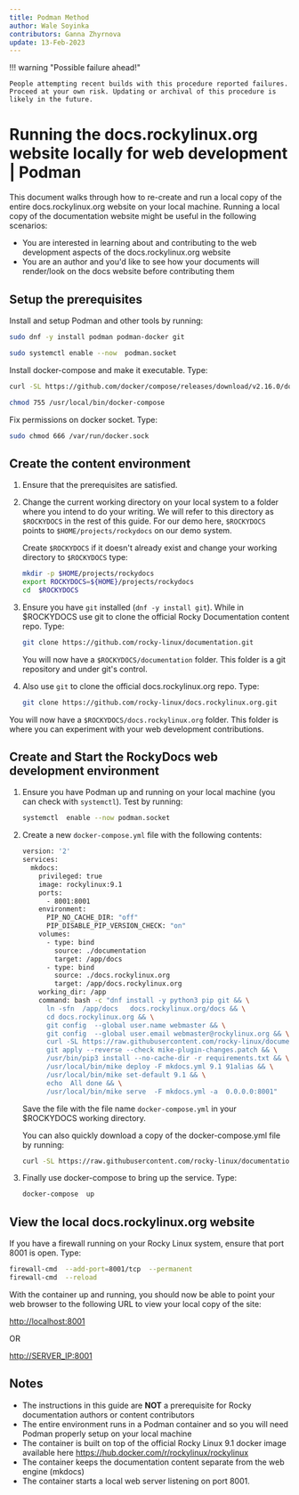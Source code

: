 ```yaml
---
title: Podman Method
author: Wale Soyinka
contributors: Ganna Zhyrnova
update: 13-Feb-2023
---
```


!!! warning "Possible failure ahead!"

    People attempting recent builds with this procedure reported failures. Proceed at your own risk. Updating or archival of this procedure is likely in the future.

# Running the docs.rockylinux.org website locally for web development | Podman

This document walks through how to re-create and run a local copy of the entire docs.rockylinux.org website on your local machine.
Running a local copy of the documentation website might be useful in the following scenarios:

- You are interested in learning about and contributing to the web development aspects of the docs.rockylinux.org website
- You are an author and you'd like to see how your documents will render/look on the docs website before contributing them

## Setup the prerequisites

Install and setup Podman and other tools by running:

```bash
sudo dnf -y install podman podman-docker git

sudo systemctl enable --now  podman.socket
```

Install docker-compose and make it executable. Type:

```bash
curl -SL https://github.com/docker/compose/releases/download/v2.16.0/docker-compose-linux-x86_64 -o /usr/local/bin/docker-compose

chmod 755 /usr/local/bin/docker-compose
```

Fix permissions on docker socket. Type:

```bash
sudo chmod 666 /var/run/docker.sock
```

## Create the content environment

1. Ensure that the prerequisites are satisfied.

2. Change the current working directory on your local system to a folder where you intend to do your writing.
  We will refer to this directory as
`$ROCKYDOCS` in the rest of this guide. For our demo here, `$ROCKYDOCS` points to `$HOME/projects/rockydocs` on our demo system.

    Create `$ROCKYDOCS` if it doesn't already exist and change your working directory to `$ROCKYDOCS` type:

    ```bash
    mkdir -p $HOME/projects/rockydocs
    export ROCKYDOCS=${HOME}/projects/rockydocs
    cd  $ROCKYDOCS
    ```

3. Ensure you have `git` installed (`dnf -y install git`).  While in $ROCKYDOCS use git to clone the official Rocky Documentation content repo. Type:

    ```bash
    git clone https://github.com/rocky-linux/documentation.git
    ```

    You will now have a `$ROCKYDOCS/documentation` folder. This folder is a git repository and under git's control.

4. Also use `git` to clone the official docs.rockylinux.org repo. Type:

    ```bash
    git clone https://github.com/rocky-linux/docs.rockylinux.org.git
    ```

You will now have a `$ROCKYDOCS/docs.rockylinux.org` folder. This folder is where you can experiment with your web development contributions.

## Create and Start the RockyDocs web development environment

1. Ensure you have Podman up and running on your local machine (you can check with `systemctl`). Test by running:

    ```bash
    systemctl  enable --now podman.socket
    ```

2. Create a new `docker-compose.yml` file with the following contents:

    ```bash
    version: '2'
    services:
      mkdocs:
        privileged: true
        image: rockylinux:9.1
        ports:
          - 8001:8001
        environment:
          PIP_NO_CACHE_DIR: "off"
          PIP_DISABLE_PIP_VERSION_CHECK: "on"
        volumes:
          - type: bind
            source: ./documentation
            target: /app/docs
          - type: bind
            source: ./docs.rockylinux.org
            target: /app/docs.rockylinux.org
        working_dir: /app
        command: bash -c "dnf install -y python3 pip git && \
          ln -sfn  /app/docs   docs.rockylinux.org/docs && \
          cd docs.rockylinux.org && \
          git config  --global user.name webmaster && \
          git config  --global user.email webmaster@rockylinux.org && \
          curl -SL https://raw.githubusercontent.com/rocky-linux/documentation-test/main/docs/labs/mike-plugin-changes.patch -o mike-plugin-changes.patch && \
          git apply --reverse --check mike-plugin-changes.patch && \
          /usr/bin/pip3 install --no-cache-dir -r requirements.txt && \
          /usr/local/bin/mike deploy -F mkdocs.yml 9.1 91alias && \
          /usr/local/bin/mike set-default 9.1 && \
          echo  All done && \
          /usr/local/bin/mike serve  -F mkdocs.yml -a  0.0.0.0:8001"    
    ```

    Save the file with the file name `docker-compose.yml` in your $ROCKYDOCS working directory.

    You can also quickly download a copy of the docker-compose.yml file by running:

    ```bash
    curl -SL https://raw.githubusercontent.com/rocky-linux/documentation-test/main/docs/labs/docker-compose-rockydocs.yml -o docker-compose.yml
    ```

3. Finally use docker-compose to bring up the service. Type:

    ```bash
    docker-compose  up
    ```

## View the local docs.rockylinux.org website

If you have a firewall running on your Rocky Linux system, ensure that port 8001 is open. Type:

  ```bash
  firewall-cmd  --add-port=8001/tcp  --permanent
  firewall-cmd  --reload
  ```

  With the container up and running, you should now be able to point your web browser to the following URL to view your local copy of the site:

  <http://localhost:8001>

  OR

  <http://SERVER_IP:8001>

## Notes

- The instructions in this guide are **NOT** a prerequisite for Rocky documentation authors or content contributors
- The entire environment runs in a Podman container and so you will need Podman properly setup on your local machine
- The container is built on top of the official Rocky Linux 9.1 docker image available here <https://hub.docker.com/r/rockylinux/rockylinux>
- The container keeps the documentation content separate from the web engine (mkdocs)
- The container starts a local web server listening on port 8001.
